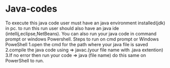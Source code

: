 # Java-codes
To execute this java code 
user must have an java environment installed(jdk) in pc.
to run this run user should also have an java ide (intellij,eclipse,NetBeans).
You can also run your java code in command prompt or windows Powershell.
Steps to run on cmd prompt or Windows PoweShell
1.open the cmd for the path where your java file is saved 
2.compile the java code using
=>  javac.(your file name with .java extention)
3.If no error then run your code 
=>   java (file name)
do this same on PowerShell to run.
